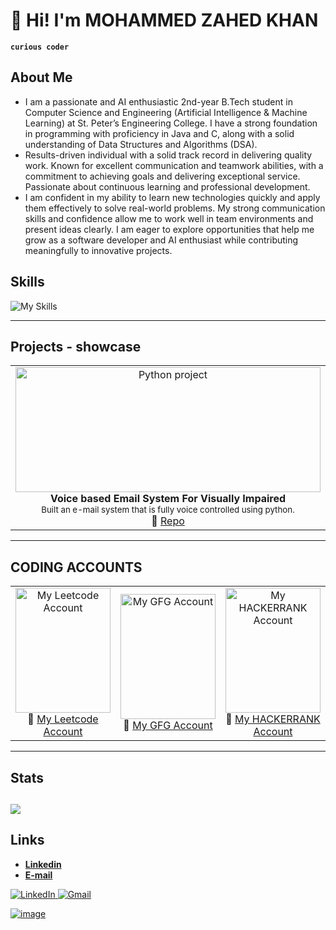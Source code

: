 <!--
Credits and references used in this README:

1) Layout ideas and section inspiration:
   https://github.com/abhisheknaiidu/awesome-github-profile-readme?tab=readme-ov-file#descriptive-

2) Skill icons (SVG badges):
   https://github.com/tandpfun/skill-icons?tab=readme-ov-file#icons-list

3) GitHub stats card:
   https://github.com/anuraghazra/github-readme-stats
-->

# 👋 Hi! I'm MOHAMMED ZAHED KHAN
**`curious coder`** 

## About Me
- I am a passionate and AI enthusiastic 2nd-year B.Tech student in Computer Science and Engineering (Artificial Intelligence & Machine Learning) at St. Peter’s Engineering College. I have a strong foundation in programming with proficiency in Java and C, along with a solid understanding of Data Structures and Algorithms (DSA).
- Results-driven individual with a solid track record in delivering quality work. Known for excellent communication and teamwork abilities, with a commitment to achieving goals and delivering exceptional service. Passionate about continuous learning and professional development.
- I am confident in my ability to learn new technologies quickly and apply them effectively to solve real-world problems. My strong communication skills and confidence allow me to work well in team environments and present ideas clearly. I am eager to explore opportunities that help me grow as a software developer and AI enthusiast while contributing meaningfully to innovative projects.


## Skills
<!-- Skill icons provided by skill-icons. Full icon list and names:
     https://github.com/tandpfun/skill-icons?tab=readme-ov-file#icons-list -->
![My Skills](https://skillicons.dev/icons?i=c,git,github,java,python)


---

## Projects - showcase

<table>
  <tr>
    <td align="center" width="33%">
      <a href="https://github.com/MOHAMMED-ZAHED-KHAN/MINI-PROJECT">
        <img src="https://foundersguide.com/wp-content/uploads/2020/02/voicemail.jpg"
             alt="Python project"
             style="width:100%; height:200px; object-fit:cover;"/>
      </a>
      <br/>
      <b>Voice based Email System For Visually Impaired</b><br/>
      <sub>Built an e-mail system that is fully voice controlled using python.</sub><br/>
      🔗 <a href="https://github.com/MOHAMMED-ZAHED-KHAN/MINI-PROJECT.git">Repo</a>
      <!-- <!-- <br/> -->
      <!-- <sub>Tags: AI, LLMs, Prompt Engineering</sub> --> 
    <!-- </td>
    <td align="center" width="33%">
      <a href="https://github.com/MOHAMMED-ZAHED-KHAN/PROJECTS-IN-JAVA">
        <img src="https://tse4.mm.bing.net/th/id/OIP.HUbDfqFi73ejzqx5eg1sOQHaEK?rs=1&pid=ImgDetMain&o=7&rm=3"
             alt="JAVA Projects"
             style="width:100%; height:200px; object-fit:cover;"/>
      </a>
      <br/>
      <b>Java projects</b><br/>
      <!-- <sub>Automated deployment of a web app using GitHub Actions and AWS ECS.</sub><br/> -->
      <!-- 🔗 <a href="https://github.com/MOHAMMED-ZAHED-KHAN/PROJECTS-IN-JAVA.git">Repo</a>
      <br/>
      <!-- <sub>Tags: DevOps, Docker, GitHub Actions</sub> --> 
    <!-- </td>
    <td align="center" width="33%">
      <a href="https://github.com/maximus-soares/Projects/blob/main/Networking/1%20Build%20a%20VPC.md">
        <img src="https://camo.githubusercontent.com/6b6af843159b1de02c9a7ae1908b05a29b1c2383077f1c3d38a08ac7889c81bd/687474703a2f2f6c6561726e2e6e657874776f726b2e6f72672f68617070795f6d61726f6f6e5f6a6f6c6c795f7265645f63757272616e742f75706c6f6164732f6177732d6e6574776f726b732d7670635f3266616366393237"
             alt="VPC Networking Project"
             style="width:100%; height:200px; object-fit:cover;"/> -->
      <!-- </a>
      <br/>
      <b>Secure AWS VPC</b><br/>
      <sub>Designed and deployed a custom VPC with public/private subnets and routing.</sub><br/>
      🔗 <a href="https://github.com/maximus-soares/Projects/blob/main/Networking/1%20Build%20a%20VPC.md">Repo</a>
      <br/>
      <sub>Tags: Networking, AWS, Security</sub> --> 
    </td>
  </tr>
</table>

---
## CODING ACCOUNTS

<table>
  <tr>
    <td align="center" width="33%">
      <a href="https://leetcode.com/u/Mohammed_Zahed_Khan/">
        <img src="https://tse2.mm.bing.net/th/id/OIP.oWiIFkqOXUhNT0xcBbLBagHaHa?rs=1&pid=ImgDetMain&o=7&rm=3"
             alt="My Leetcode Account"
             style="width:100%; height:200px; object-fit:cover;"/>
      </a>
       <br/>
      🔗 <a href="https://leetcode.com/u/Mohammed_Zahed_Khan/">My Leetcode Account</a>
      <br/>
    </td>
    <td align="center" width="33%">
      <a href="https://www.geeksforgeeks.org/myCourses">
        <img src="https://th.bing.com/th/id/OIP.xezyt6e_XturY0EDlzhoSQHaFM?w=228&h=180&c=7&r=0&o=7&dpr=1.4&pid=1.7&rm=3"
             alt="My GFG Account"
             style="width:100%; height:200px; object-fit:cover;"/>
      </a>
       <br/>
      🔗 <a href="https://www.geeksforgeeks.org/myCourses">My GFG Account</a>
      <br/>
    </td>
     <td align="center" width="33%">
      <a href="https://www.hackerrank.com/profile/24bk1a66r0">
        <img src="https://www.hackerrank.com/wp-content/uploads/2023/06/Black-Social-Share.png"
             alt="My HACKERRANK Account"
             style="width:100%; height:200px; object-fit:cover;"/>
      </a>
       <br/>
      🔗 <a href="https://www.hackerrank.com/profile/24bk1a66r0">My HACKERRANK Account</a>
      <br/>
    </td>
  </tr>
</table>

---

## Stats
<!-- Stats card by anuraghazra/github-readme-stats
     Customization guide:
     - Hide private contributions: &count_private=true|false
     - Theme list: ?theme=gruvbox,radical,tokyonight,onedark,dracula etc.
     - Show icons: &show_icons=true
     Docs: https://github.com/anuraghazra/github-readme-stats -->
![](https://github-readme-stats.vercel.app/api?username=MOHAMMED-ZAHED-KHAN&theme=radical&hide_border=false&include_all_commits=true&count_private=true)<br/>
---

## Links
<!-- Section layout inspired by Awesome GitHub Profile README "Descriptive" patterns:
     https://github.com/abhisheknaiidu/awesome-github-profile-readme?tab=readme-ov-file#descriptive- -->
- [**Linkedin**](https://www.linkedin.com/in/mohammed-zahed-khan-85a04a362)
- [**E-mail**](24bk1a66r0@stpetershyd.com)

<a href="https://www.linkedin.com/in/mohammed-zahed-khan-85a04a362/" target="blank">
  <img src="https://skillicons.dev/icons?i=linkedin" alt="LinkedIn"/>
   <img src="https://skillicons.dev/icons?i=gmail" alt="Gmail"/>
<!-- </a>
<a href="https://www.instagram.com/mmaximus.soares/" target="blank">
  <img src="https://skillicons.dev/icons?i=instagram" alt="Instagram" />
</a> -->

<!-- Optional: fun GIF. Consider replacing with contribution streak or removing for a tighter, more professional finish. -->
![image](https://media.giphy.com/media/v1.Y2lkPTc5MGI3NjExdXh2ZzdlYWZndHl2dWcyb2RveHlpYzhsand5YmRmaHRwdXhlcGZhZyZlcD12MV9naWZzX3RyZW5kaW5nJmN0PWc/l3q2wJsC23ikJg9xe/giphy.gif)
